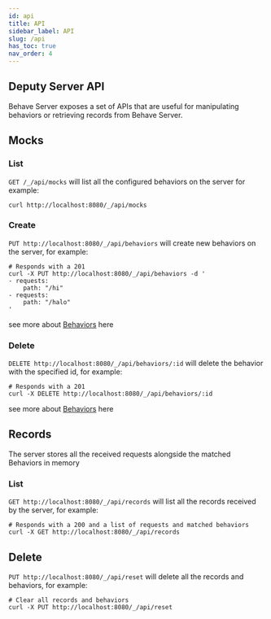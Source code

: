 ```yaml
---
id: api
title: API
sidebar_label: API
slug: /api
has_toc: true
nav_order: 4
---
```


## Deputy Server API

Behave Server exposes a set of APIs that are useful for manipulating behaviors or retrieving records from
Behave Server.

## Mocks

### List

`GET /_/api/mocks` will list all the configured behaviors on the server for example:

```shell script
curl http://localhost:8080/_/api/mocks 
```

### Create

`PUT http://localhost:8080/_/api/behaviors` will create new behaviors on the server, for example:

```shell script
# Responds with a 201
curl -X PUT http://localhost:8080/_/api/behaviors -d '
- requests:
    path: "/hi"
- requests:
    path: "/halo"
'
```

see more about [Behaviors](guide.md) here

### Delete

`DELETE http://localhost:8080/_/api/behaviors/:id` will delete the behavior with the specified id, for example:

```shell
# Responds with a 201
curl -X DELETE http://localhost:8080/_/api/behaviors/:id
```

see more about [Behaviors](guide.md) here


## Records

The server stores all the received requests alongside the matched Behaviors in memory

### List

`GET http://localhost:8080/_/api/records` will list all the records received by the server, for example:

```shell
# Responds with a 200 and a list of requests and matched behaviors
curl -X GET http://localhost:8080/_/api/records
```

## Delete
`PUT http://localhost:8080/_/api/reset` will delete all the records and behaviors, for example:

```shell
# Clear all records and behaviors
curl -X PUT http://localhost:8080/_/api/reset
```